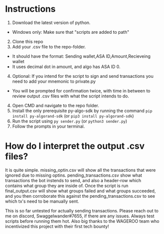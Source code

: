 # Instructions

1. Download the latest version of python.
 - Windows only: Make sure that "scripts are added to path"
2. Clone this repo
3. Add your .csv file to the repo-folder.
 - It should have the format: Sending wallet,ASA ID,Amount,Recieveing wallet
 - It uses decimal dot in amount, and algo has ASA ID 0.
4. Optional: If you intend for the script to sign and send transactions you need to add your mnemonic to private.py
 - You will be prompted for confirmation twice, with time in between to review output .csv files with what the script intends to do.
4. Open CMD and navigate to the repo folder.
5. Install the only prerequisite py-algo-sdk by running the command `pip install py-algorand-sdk` (or `pip3 install py-algorand-sdk`) 
5. Run the script using `py sender.py` (or `python3 sender.py`)
6. Follow the prompts in your terminal.

# How do I interpret the output .csv files?
It is quite simple. missing_optin.csv will show all the transactions that were ignored due to missing optins. pending_transactions.csv show what transactions the bot instends to send, and also a header-row which contains what group they are inside of. Once the script is run final_output.csv will show what groups failed and what groups succeeded, and you then corroborate this against the pending_transactions.csv to see which tx's need to be manually sent.

This is so far untested for actually sending transactions. Please reach out to me on discord, Swaggelwander#7655, if there are any issues. Always test scripts before running them hot. Also big thanks to the WAGEROO team who incentivized this project with their first tech bounty!